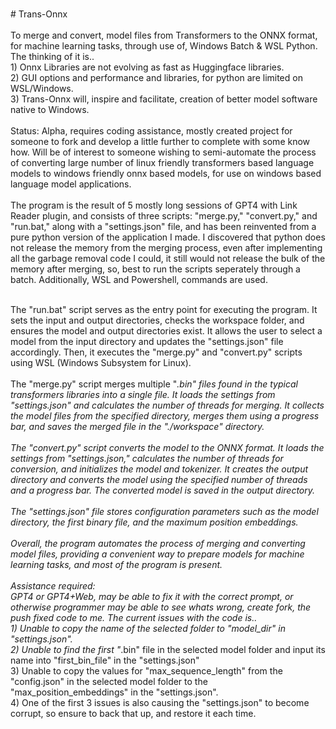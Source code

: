 <BR># Trans-Onnx 
<BR>
<BR>To merge and convert, model files from Transformers to the ONNX format, for machine learning tasks, through use of, Windows Batch & WSL Python. The thinking of it is..
<BR>1) Onnx Libraries are not evolving as fast as Huggingface libraries.
<BR>2) GUI options and performance and libraries, for python are limited on WSL/Windows.
<BR>3) Trans-Onnx will, inspire and facilitate, creation of better model software native to Windows.
<BR>
<BR>Status: Alpha, requires coding assistance, mostly created project for someone to fork and develop a little further to complete with some know how. Will be of interest to someone wishing to semi-automate the process of converting large number of linux friendly transformers based language models to windows friendly onnx based models, for use on windows based language model applications. 
<BR>
<BR>The program is the result of 5 mostly long sessions of GPT4 with Link Reader plugin, and consists of three scripts: "merge.py," "convert.py," and "run.bat," along with a "settings.json" file, and has been reinvented from a pure python version of the application I made. I discovered that python does not release the memory from the merging process, even after implementing all the garbage removal code I could, it still would not release the bulk of the memory after merging, so, best to run the scripts seperately through a batch. Additionally, WSL and Powershell, commands are used.  
  
<BR>The "run.bat" script serves as the entry point for executing the program. It sets the input and output directories, checks the workspace folder, and ensures the model and output directories exist. It allows the user to select a model from the input directory and updates the "settings.json" file accordingly. Then, it executes the "merge.py" and "convert.py" scripts using WSL (Windows Subsystem for Linux).
<BR>
<BR>The "merge.py" script merges multiple "*.bin" files found in the typical transformers libraries into a single file. It loads the settings from "settings.json" and calculates the number of threads for merging. It collects the model files from the specified directory, merges them using a progress bar, and saves the merged file in the "./workspace" directory.
<BR>
<BR>The "convert.py" script converts the model to the ONNX format. It loads the settings from "settings.json," calculates the number of threads for conversion, and initializes the model and tokenizer. It creates the output directory and converts the model using the specified number of threads and a progress bar. The converted model is saved in the output directory.
<BR>
<BR>The "settings.json" file stores configuration parameters such as the model directory, the first binary file, and the maximum position embeddings.
<BR>
<BR>Overall, the program automates the process of merging and converting model files, providing a convenient way to prepare models for machine learning tasks, and most of the program is present.
<BR>
<BR>Assistance required:
<BR>GPT4 or GPT4+Web, may be able to fix it with the correct prompt, or otherwise programmer may be able to see whats wrong, create fork, the push fixed code to me. The current issues with the code is..
<BR>1) Unable to copy the name of the selected folder to "model_dir" in "settings.json". 
<BR>2) Unable to find the first "*.bin" file in the selected model folder and input its name into "first_bin_file" in the "settings.json" 
<BR>3) Unable to copy the values for "max_sequence_length" from the "config.json" in the selected model folder to the "max_position_embeddings" in the "settings.json".
<BR>4) One of the first 3 issues is also causing the "settings.json" to become corrupt, so ensure to back that up, and restore it each time.
  
 
  
